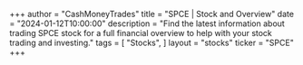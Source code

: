 +++
author = "CashMoneyTrades"
title = "SPCE | Stock and Overview"
date = "2024-01-12T10:00:00"
description = "Find the latest information about trading SPCE stock for a full financial overview to help with your stock trading and investing."
tags = [
   "Stocks",
]
layout = "stocks"
ticker = "SPCE"
+++
